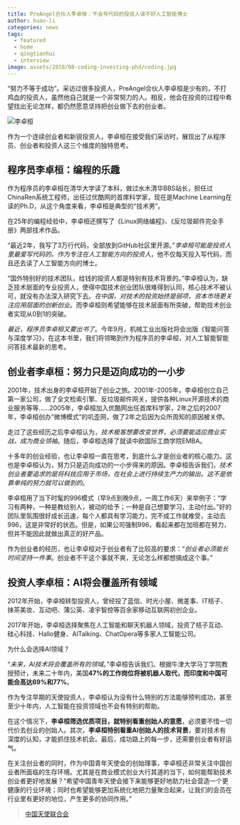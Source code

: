 ```yaml
---
title: PreAngel合伙人李卓桓：不会写代码的投资人读不好人工智能博士
author: huan-li
categories: news
tags:
  - featured
  - home
  - qingtianhui
  - interview
image: assets/2018/08-coding-investing-phd/coding.jpg
---
```


“努力不等于成功”。采访过很多投资人，PreAngel合伙人李卓桓是少有的，不打鸡血的投资人，虽然他自己就是一个非常努力的人。相反，他会在投资的过程中希望找出无论怎样，都仍然愿意坚持把创业做下去的创业者。

![李卓桓](/assets/2018/08-coding-investing-phd/lizhuohuan.jpg)

作为一个连续创业者和新锐投资人，李卓桓在接受我们采访时，展现出了从程序员、创业者和投资人这三个维度的独特思考。

## 程序员李卓桓：编程的乐趣

作为程序员的李卓桓在清华大学读了本科，做过水木清华BBS站长，担任过ChinaRen系统工程师，出任过优酷网的首席科学家，现在是Machine Learning在读的Ph.D，从这个角度来看，李卓桓是典型的“技术男”。

在25年的编程经验中，李卓桓还撰写了《Linux网络编程》、《反垃圾邮件完全手册》两部技术作品。

“最近2年，我写了3万行代码，全部放到GitHub社区里开源。”_李卓桓可能是投资人里最爱写代码的。作为专注在人工智能方向的投资人_，他不仅每天投入写代码，而且还去读了人工智能方向的博士。

“国外特别好的技术团队，给钱的投资人都是特别有技术背景的。”李卓桓认为，缺乏技术层面的专业投资人，使得中国技术创业团队很难得到认同，核心技术不被认可，就没有办法深入研究下去。_在中国，对技术的投资始终是弱项，资本市场更关注应用层面的创新创业_。而李卓桓则希望能够在技术层面有所突破，帮助技术创业者实现从0到1的突破。

_最近，程序员李卓桓又要出书了_。今年9月，机械工业出版社将会出版《智能问答与深度学习》，在这本书里，我们将领略到作为程序员的李卓桓，对人工智能智能问答技术最新的思考。

## 创业者李卓桓：努力只是迈向成功的一小步

2001年，技术出身的李卓桓开始了创业之旅。2001年-2005年，李卓桓创立自己第一家公司，做了全文检索引擎、反垃圾邮件网关，提供各种Linux开源技术的商业服务等等……2005年，李卓桓加入优酷网出任首席科学家，2年之后的2007年，李卓桓创办“微博模式”的叽歪网，做了2年之后因为众所周知的原因被关停。

走过了这些经历之后李卓桓认为，_技术极客想要改变世界，必须要能适应商业实战，成为商业领袖_。随后，李卓桓选择了就读中欧国际工商学院EMBA。

十多年的创业经验，也让李卓桓一直在思考，到底什么才是创业者的核心能力。这也是李卓桓认为，努力只是迈向成功的一小步得来的原因。李卓桓告诉我们，_技术创业者要追求的是将科技应用于市场，在社会上进行持续生产力的输出。这不是依靠单纯的努力就可以做到的_。

李卓桓用了当下时髦的996模式（早9点到晚9点，一周工作6天）来举例子：“学习有两种，一种是教给别人，被动的给予；一种是自己想要学习，主动付出。”好的团队里氛围很好成长迅速，每个人都具有学习能力，完不成工作就难受，主动去996，这是非常好的状态。但是，如果公司强制996，看起来都在加班都在努力，但并不能因此就做出真正的好产品。

作为创业者的经历，也让李卓桓对于创业者有了比较高的要求：“_创业者必须能长时间坚持一件事_。创业者不干这个事就不爽，无论怎么样都想搞成这个事。”

## 投资人李卓桓：AI将会覆盖所有领域

2012年开始，李卓桓转型投资人，曾经投了蓝信、时光小屋、微差事、IT桔子、抹茶美妆、互动吧、蒲公英、凌宇智控等百余家移动互联网初创企业。

2017年开始，李卓桓选择聚焦在人工智能和聊天机器人领域，投资了桔子互动、硅心科技、Hallo健身、AITalking、ChatOpera等多家人工智能公司。

为什么会选择AI领域？

“_未来，AI技术将会覆盖所有的领域_。”李卓桓告诉我们。根据牛津大学马丁学院教授预计，未来二十年内，美国**47%**的工作岗位将被机器人取代，而印度和中国可能会高达**69%**和**77%**。

作为专注早期的天使投资人，李卓桓认为没有什么特别的方法能够预判成功，甚至至少十年内，人工智能在投资领域也不会有特别的帮助。

在这个情况下，**李卓桓筛选优质项目，就特别看重创始人的意愿**，必须要不惜一切代价去创业的创始人。其次，**李卓桓特别看重AI创始人的技术背景**，要对技术有深度的认知，才能抓住技术机会。最后，成功路上的每一步，还需要创业者有好运气。

在关注创业者的同时，作为中国青年天使会的创始理事，李卓桓还非常关注中国创业者所面临的生存环境。尤其是在商业模式创业大行其道的当下，如何能帮助技术创业者更好地发展？“希望中国青年天使会接下来能够更好地助力社会营造一个更健康的行业环境；同时也希望能够更加系统化地把力量聚合起来，让我们的会员在行业里有更好的地位，产生更多的协同作用。”

> [中国天使联合会](http://qingtianhui.com.cn/newsitem/278256566)

